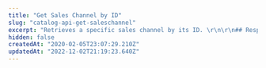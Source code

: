 ```yaml
---
title: "Get Sales Channel by ID"
slug: "catalog-api-get-saleschannel"
excerpt: "Retrieves a specific sales channel by its ID. \r\n\r\n## Response body example\r\n\r\n```json\r\n{\r\n    \"Id\": 1,\r\n    \"Name\": \"Loja Principal\",\r\n    \"IsActive\": true,\r\n    \"ProductClusterId\": null,\r\n    \"CountryCode\": \"BRA\",\r\n    \"CultureInfo\": \"pt-BR\",\r\n    \"TimeZone\": \"E. South America Standard Time\",\r\n    \"CurrencyCode\": \"BRL\",\r\n    \"CurrencySymbol\": \"R$\",\r\n    \"CurrencyLocale\": 1046,\r\n    \"CurrencyFormatInfo\": {\r\n        \"CurrencyDecimalDigits\": 1,\r\n        \"CurrencyDecimalSeparator\": \",\",\r\n        \"CurrencyGroupSeparator\": \".\",\r\n        \"CurrencyGroupSize\": 3,\r\n        \"StartsWithCurrencySymbol\": true\r\n    },\r\n    \"Origin\": null,\r\n    \"Position\": 2,\r\n    \"ConditionRule\": null,\r\n    \"CurrencyDecimalDigits\": 1\r\n}\r\n```"
hidden: false
createdAt: "2020-02-05T23:07:29.210Z"
updatedAt: "2022-12-02T21:19:23.640Z"
---
```

